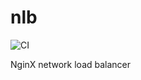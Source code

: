 # nlb

![CI](https://github.com/academiaonline/nlb/workflows/CI/badge.svg?branch=v2.0)

NginX network load balancer
